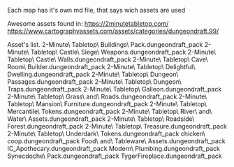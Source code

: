 Each map has it's own md file, that says wich assets are used

Awesome assets found in:
https://2minutetabletop.com/
https://www.cartographyassets.com/assets/categories/dungeondraft.99/

Asset's list.
2-Minute\ Tabletop\ Buildings\ Pack.dungeondraft_pack
2-Minute\ Tabletop\ Castle\ Siege\ Weapons.dungeondraft_pack
2-Minute\ Tabletop\ Castle\ Walls.dungeondraft_pack
2-Minute\ Tabletop\ Cave\ Room\ Builder.dungeondraft_pack
2-Minute\ Tabletop\ Delightful\ Dwelling.dungeondraft_pack
2-Minute\ Tabletop\ Dungeon\ Passages.dungeondraft_pack
2-Minute\ Tabletop\ Dungeon\ Traps.dungeondraft_pack
2-Minute\ Tabletop\ Galleon.dungeondraft_pack
2-Minute\ Tabletop\ Grass\ and\ Roads.dungeondraft_pack
2-Minute\ Tabletop\ Mansion\ Furniture.dungeondraft_pack
2-Minute\ Tabletop\ Mercantile\ Tokens.dungeondraft_pack
2-Minute\ Tabletop\ River\ and\ Water\ Assets.dungeondraft_pack
2-Minute\ Tabletop\ Roadside\ Forest.dungeondraft_pack
2-Minute\ Tabletop\ Treasure.dungeondraft_pack
2-Minute\ Tabletop\ Underdark\ Tokens.dungeondraft_pack
chicken\ coop.dungeondraft_pack
Food\ and\ Tableware\ Assets.dungeondraft_pack
IC_Apothecary.dungeondraft_pack
Modern\ Plumbing.dungeondraft_pack
Synecdoche\ Pack.dungeondraft_pack
TygerFireplace.dungeondraft_pack